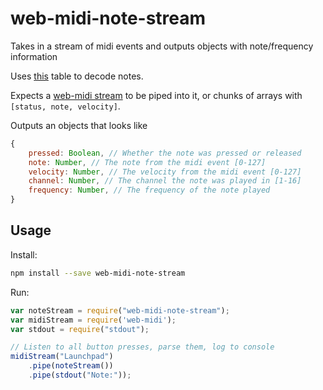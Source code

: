 # web-midi-note-stream
Takes in a stream of midi events and outputs objects with note/frequency information

Uses [this](http://www.midi.org/techspecs/midimessages.php) table to decode notes.

Expects a [web-midi stream](https://github.com/mmckegg/web-midi) to be piped into it,
or chunks of arrays with `[status, note, velocity]`.

Outputs an objects that looks like

``` javascript
{
	pressed: Boolean, // Whether the note was pressed or released
	note: Number, // The note from the midi event [0-127]
	velocity: Number, // The velocity from the midi event [0-127]
	channel: Number, // The channel the note was played in [1-16]
	frequency: Number, // The frequency of the note played
}
```


## Usage

Install:

``` bash
npm install --save web-midi-note-stream
```

Run:

```javascript
var noteStream = require("web-midi-note-stream");
var midiStream = require('web-midi');
var stdout = require("stdout");

// Listen to all button presses, parse them, log to console
midiStream("Launchpad")
	.pipe(noteStream())
	.pipe(stdout("Note:"));
```
